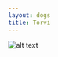 ```yaml
---
layout: dogs
title: Torvi
---
```


![alt text](assets/content/dogs/torvi/img/DSC_3248.jpg "Logo Title Text 1")
